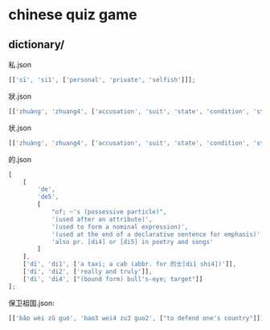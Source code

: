 # chinese quiz game

## dictionary/

私.json

```ts
[['sī', 'si1', ['personal', 'private', 'selfish']]];
```

狀.json

```ts
[['zhuàng', 'zhuang4', ['accusation', 'suit', 'state', 'condition', 'strong', 'great', '-shaped']]];
```

状.json

```ts
[['zhuàng', 'zhuang4', ['accusation', 'suit', 'state', 'condition', 'strong', 'great', '-shaped']]];
```

的.json

```ts
[
	[
		'de',
		'de5',
		[
			"of; ~'s (possessive particle)",
			'(used after an attribute)',
			'(used to form a nominal expression)',
			'(used at the end of a declarative sentence for emphasis)',
			'also pr. [di4] or [di5] in poetry and songs'
		]
	],
	['dī', 'di1', ['a taxi; a cab (abbr. for 的士[di1 shi4])']],
	['dí', 'di2', ['really and truly']],
	['dì', 'di4', ["(bound form) bull's-eye; target"]]
];
```

保卫祖国.json:

```ts
[['bǎo wèi zǔ guó', 'bao3 wei4 zu3 guo2', ["to defend one's country"]]];
```
